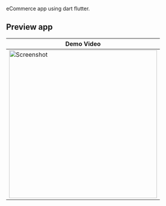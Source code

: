 eCommerce app using dart flutter.

## Preview app

| Demo Video                                                        |
|-------------------------------------------------------------------| 
| <img src="./preview/preview1.gif" height="400" alt="Screenshot"/> |
